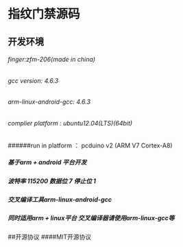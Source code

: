 # 指纹门禁源码
## 开发环境
###### finger:zfm-206(made in china)
###### gcc version:		  4.6.3
###### arm-linux-android-gcc:    4.6.3
###### complier platform    : 	  ubuntu12.04(LTS)(64bit)
######run in platform      ：	  pcduino v2 (ARM V7  Cortex-A8)

##### 基于arm + android 平台开发
##### 波特率 115200 数据位 7 停止位 1 
##### 交叉编译工具arm-linux-android-gcc 
##### 同时适用arm + linux平台 交叉编译器请使用arm-linux-gcc等

##开源协议
####MIT开源协议

